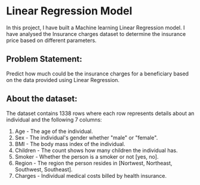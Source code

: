 # Linear Regression Model

In this project, I have built a Machine learning Linear Regression model. I have analysed the Insurance charges dataset to determine the insurance price based on different parameters. 


## Problem Statement:
Predict how much could be the insurance charges for a beneficiary based on the data provided using Linear Regression.


## About the dataset:

The dataset contains 1338 rows where each row represents details about an individual and the following 7 columns:

1. Age - The age of the individual.
2. Sex - The individual's gender whether "male" or "female".
3. BMI - The body mass index of the individual.
4. Children - The count shows how many children the individual has.
5. Smoker - Whether the person is a smoker or not [yes, no].
6. Region - The region the person resides in [Nortwest, Northeast, Southwest, Southeast].
7. Charges - Individual medical costs billed by health insurance.
